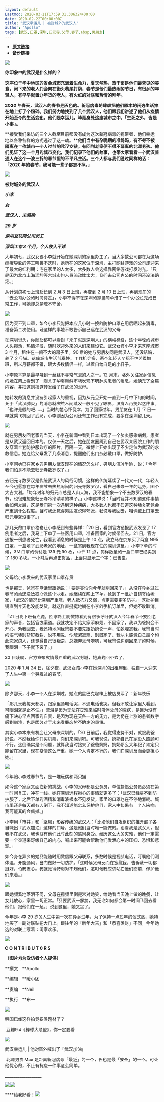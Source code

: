 ```yaml
---
layout: default
Lastmod: 2020-03-11T17:59:31.306324+00:00
date: 2020-02-22T00:00:00Z
title: "武汉幸运儿 | 被封城外的武汉人"
author: "Apollo"
tags: [武汉,口罩,深圳,归元寺,父母,春节,nbsp,男朋友]
---
```


* [**原文链接**](https://mp.weixin.qq.com/s/MfsfV0CSDiuK_o0PPzlGLA)
* [**备份链接**](https://archive.li/wip/5Ut9q)


![](/images/post/e159997883e72fd261738c1e02010801.jpg)

**你印象中的武汉是什么样的？**  

**这座位于华中地区的省会城市充满着生命力，夏天够热，热干面是他们最常见的美食，闲下来的老人们会聚在街头巷尾打牌，春节是他们最热闹的节日，有归乡的年轻人，有早早就置办年货的老人，有火红的对联和热情的拜年。**

**2020 年春天，武汉人的春节是灰色的。新冠病毒的肆虐把他们原本的闲逸生活摔在地上打了个粉碎。我们努力地找到了几个武汉人，他们跟我们讲述了他们从疫情开始至今的生活变化。他们是幸运儿，毕竟身处这座城市之中，「生死之外，皆是小事」。**

**接受我们采访的三个人截至目前都没有成为这次新冠病毒的携带者，他们幸运地以各种各样的方式逃过了这一劫。****他们当中有孕晚期的准妈妈，有不得不被隔离在工作城市一个人过节的武汉女孩，有回到老家便不得不隔离的北漂男孩。他们见证了这一个月的城市变化，我们记录下他们的故事，也带大家看看一个武汉普通人在这个一波三折的春节里的不平凡生活。****三个人都与我们说过同样的话：****「2020 年的春节，我可能一辈子都忘不掉。」**

![](/images/post/2caf9f27670bc8cd221f42870cea7bf5.jpg)

 **被封城外的武汉人**

_**小李**_  

_**女**_

_**武汉人、未感染**_

_**29 岁**_

_**深圳互联网公司员工**_

_**深圳工作 3 个月，个人收入不详**_

大年初七，武汉女孩小李就开始在她深圳的家里办工了。当大多数公司都在为这场瘟疫导致的停工叫苦不迭时，她所在的这家位于深圳，主打网络游戏的公司却迎来了最大的红利期：宅在家里的人太多，大多数人会选择靠网络游戏打发时光。「只是因为北京上海深圳等大城市的人员流动性太大，我们去公司办公的时间还没法确定。」  

从计划的初七上班延长到 2 月 3 日上班，再变到 2 月 10 日上班，再到现在的「去公司办公的时间待定」，小李不得不在深圳的家里简单搭了一个办公位完成日常工作，可她却总是魂不守舍。

![](/images/post/4a7b6434d993adf62ba99de03c552d09.jpg)

因为买不到口罩，如今小李只能把本应几小时一换的防护口罩在用后晒起来消毒，准备第二次使用。可这样的事她不敢告诉自己远在武汉的父母  

在深圳街头，你随处都可以看到「来了就是深圳人」的横幅标语，这个年轻的城市人头攒动，热情洋溢，随时欢迎外来的人们来建设它。武汉女孩小李才来这座城市 3 个月，租住在一间不大的房子里。90 后的她与男朋友同是武汉人，还没结婚，养了 2 只猫。这座城市生活节奏快，工作机会多，两个年轻人又都不怕苦累加班，所以月薪都不错，跟大多数情侣一样，过着自给自足的小日子。

小李原本算是最早嗅到一丝丝不寻常气息的人之一。12 月末，格外关注家乡信息的她在网上看到了一则关于华南海鲜市场发现不明肺炎患者的消息，她读完了全篇内容，并把这则报道转发给了在武汉的父母。

她转发的消息并没有引起家人的重视，因为从元旦开始一直到一月中下旬的时间，关于「武汉肺炎」的消息就突然人间蒸发一般不见了踪影，没有人再提起这件事。「也许是假的吧……」当时的她心怀侥幸。为了回家过年，男朋友在 1 月 17 日一早就乘飞机回了武汉，小李则因为公司还有工作没有完成，要多在深圳留几天。

![](/images/post/93b3454a50f700c399c02c590fe90461.jpg)

就在男朋友回老家的当天，小李在新闻中看到日本出现了一个肺炎感染病例，患者是从武汉返回日本的。仅仅一天之后，她在朋友圈刷到自己在武汉某医院工作的朋友穿着全套防护服诊疗的图片。再隔一天，微博上开始出现了不少定位为武汉的求救信息。她连给父母发了几条消息，提醒他们出门务必戴口罩，做好防护。

小李问她已在家乡的男朋友武汉现在的情况怎么样，男朋友沉吟半晌，说：「今年我们怕是不能去归元寺数罗汉了。」

去归元寺数罗汉是传统武汉人的风俗习惯，这样的传统延续了一代又一代，年轻人至今也愿意在每年春节去热热闹闹的归元寺数罗汉，看自己未来一年的运势，图个大吉大利。「每年过年的归元寺总是人山人海，我不能想象一个不去数罗汉的春节，也很难想象归元寺冷冷清清的样子。」小李这样说：「当时我并不知道这件事情会如何发展，这是我们第一次遇到这种疾病，大多数人也都不知道这种肺炎究竟会严重到什么程度。当时我还觉得男朋友说得夸张，我说等我回去，咱俩戴上口罩去归元寺就没事了。」

那几天的口罩价格也让小李感到有些异样：「20 日，看到官方通报武汉发现了 17 例患者之后，我马上下单了一些医用口罩，准备回家的时候带回去。21 日，官方通报一例患者死亡，我看到消息的时候是上午 10 点，我立马在京东买了两盒 N95 口罩，一盒填了武汉老家的地址，一盒寄到我现在住的深圳这里。」小李下单的时候，3M 口罩的价格是 135 元 50 枚，中午 12 点，同样数量的一盒口罩已经卖到了 180 多块。一小时后再点击货品，上面只显示三个字：已售空。

![](/images/post/f052c14acf35014b18bd5c7f20abe1db.jpg)

父母给小李发来的武汉家里口罩存货  

也是那天，爸爸在电话里跟她说：「要是害怕你今年就别回来了。」从没在异乡过过春节的她还没法狠心做这个决定。她继续在网上下单，抢到了一批护目镜寄给老家，「武汉的情况比深圳严重嘛，老人抵抗力又弱，肯定需要更多防护。」这批护目镜直到今天也没能发货，就这样直挺挺地躺在小李的手机订单里，但她不敢取消。

「21 日我下班有点晚，回家路上刷微博看到有很多呼吁武汉人今年春节不要回老家的声音，包括官方渠道。我就决定不给大家添麻烦，不回家了，我以为爸妈会不开心，劝我回去，我还特地问我爸要不要先跟奶奶说一声，怕她埋怨我。我爸当时的语气特别斩钉截铁，说不用说，你赶紧退票，别回家了。我从未感觉自己是个如此恋家的人，还觉得自己很叛逆，总嫌弃父母唠叨，可我爸说你别回来了的时候，我眼泪一下子就下来了。」

23 日凌晨，官方宣布灾情最严重的武汉封城，她真的回不去了。

2020 年 1 月 24 日，除夕夜，武汉女孩小李在她深圳的出租屋里，独自一人迎来了人生中第一个哭着过的春节。

![](/images/post/bf54be64f57416f20c4c29481c51f889.jpg)

除夕那天，小李一个人在深圳过，她点的星巴克咖啡上被店员写了：新年快乐

「那几天我每天都哭，跟家里通电话哭，不通电话也哭。但我不敢让家里人看到，可眼泪就是止不住。」流泪是因为无法在灾难来临时陪伴父母的愧疚，是因为没有痛下决心早点回家的自责，是因为现在天各一方的无力，是为仍在上涨的患者数字感到崩溃，也是因为对于未来发展态势不确定的畏惧。

其实小李本来有机会让父母来深圳的。「20 日前后，我觉得态势不对，就跟我爸妈说，不然我给你们买机票，你们来深圳吧。可我爸说，奶奶自己在家没人照顾可不行。这倒确实是个问题，就算我当时接来了爸爸妈妈，奶奶那么大年纪了肯定只能留在家里，现在疫情这么严重，她一个人肯定不行的，我们在深圳反而会更担心她。」

![](/images/post/ed8480861e581d4201dd57698e27f432.jpg)

今年陪小李过春节的，是一堆玩偶和两只猫  

如今这个家庭又面临新的挑战。小李的父母都是公务员，单位提倡公务员必须在第一时间复工，冲在一线。她在深圳远程揪心的事情就更多了：「武汉已经买不到防护服了，之后下单的酒精和消毒液根本不见发货，家里的口罩也在不停地消耗。城市里还是每天都有人倒下，我不知道能怎么保护他们，家人中如果有一个人染病，我可能真的会疯掉。」

小李用「市井」和「坚韧」形容传统的武汉人：「比如他们自发组织的推开窗子各自喊出『武汉加油』这样的口号，这是他们当时唯一能做的。别看我是武汉人，但我不在武汉，我也没有他们此时此刻的感同身受。经历这么大的灾难，他们一定需要一个渠道来舒缓自己的内心，喊出来可能会帮助他们发泄心中的压抑、恐惧和悲观。」

如今身在异乡的她只能随时用微信跟父母联系，多数时候是视频电话，叮嘱他们测体温，开窗通风，出门做好一切防护。「这时候父母反而在宽慰我，告诉我一切都挺好，怕我担心。我就觉得特别对不起他们，这时候我应该站在他们面前，保护他们来着。」

![](/images/post/7912dd4ae30968b5ad26b0c2dcd9cc6a.jpg)

跟她频繁地落泪不同，父母在视频里倒是常对她笑，给她看当天晚上做的晚餐，让女儿放心，家里一切正常。「只要武汉一解禁，我无论如何都会第一时间飞回去看他们，跟他们在一起。」说到这里，她又哭了。

今年是小李 29 岁的人生中第一次在异乡过年，为了保持一点过年的仪式感，她特地买了一副对联贴在大门上。跟往年的「新年大吉」和「恭喜发财」不同，今年她选的对联上写着：阖家欢乐。

  

  

![](/images/post/7c44dcde5bd76e2017e05a56aa1efd48.jpg)  

  

**C O N T R I B U T O R S**

  

**（图片均为受访者个人提供）**

**撰文：**Apollo

**编辑：**暖小团

**责编：**Neil

**执行：**布一

  

[![](/images/post/f43ec0d7c244d00b95f3fc1cb619795d.jpg)](http://mp.weixin.qq.com/s?__biz=Mzg4MjIwMjk1NA==&mid=2247491090&idx=1&sn=b45e409a2a00d21bb94b64ee17767215&chksm=cf5b1e37f82c972167420720959a8150f9e0e5adabb9d1ac6700a131c27de212648d5f5a248e&scene=21#wechat_redirect)

韩国已经这样拍竞技类题材了？

 豆瓣9.4《棒球大联盟》，你一定要看

  

[![](/images/post/245472bd06f91f62cbf0d94025963fd8.jpg)](http://mp.weixin.qq.com/s?__biz=MTU2OTI0OTAwMQ==&mid=2650788031&idx=1&sn=c40753a0ad9a90193415f1341d4a20fc&chksm=6dbc51395acbd82faea2deb96ca9d3186b0e5c41de47c398155bf36d075c64368a0ffd8f1154&scene=21#wechat_redirect)

武汉幸运儿 | 他对窗外喊出了「武汉加油」

 北漂男孩 Max 是距离新冠病毒「最近」的一个，但也是最「安全」的一个。可让他忧心的，不止有抗疫一件事这么简单。

  

**\_\_\_\_\_\_\_\_\_\_\_\_\_\_\_\_\_\_**

  

![](/images/post/ba241ecb1a54295b8996ac415baea8d5.jpg)![](/images/post/406ff6f0bf78202e2dce7be775962b65.jpg)

****给我好看！**![](/images/post/b50ab15d2dfbaed21d90a38c99e1e895.jpg)**

